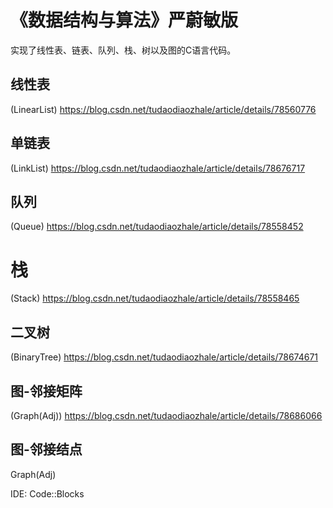# 《数据结构与算法》严蔚敏版  
实现了线性表、链表、队列、栈、树以及图的C语言代码。
## 线性表  
(LinearList)  https://blog.csdn.net/tudaodiaozhale/article/details/78560776  
## 单链表  
(LinkList)  https://blog.csdn.net/tudaodiaozhale/article/details/78676717  
## 队列  
(Queue)  https://blog.csdn.net/tudaodiaozhale/article/details/78558452  
# 栈  
(Stack)  https://blog.csdn.net/tudaodiaozhale/article/details/78558465  
## 二叉树
(BinaryTree)  https://blog.csdn.net/tudaodiaozhale/article/details/78674671  
## 图-邻接矩阵
(Graph(Adj))  https://blog.csdn.net/tudaodiaozhale/article/details/78686066  
## 图-邻接结点
Graph(Adj)


IDE: Code::Blocks

